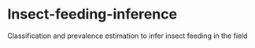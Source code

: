 # Insect-feeding-inference
Classification and prevalence estimation to infer insect feeding in the field
